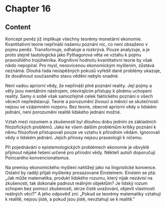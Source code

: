 # Chapter 16

## Content

<!-- Source: AUDIO_GENERATED-chapter_16a-OPTIMIZED.md -->

Koncept peněz již implikuje všechny teorémy monetární ekonomie. Kvantitativní teorie nepřináší našemu poznání nic, co není obsaženo v pojmu peněz. Transformuje, odhaluje a rozkrývá. Pouze analyzuje, a je proto stejně tautologická jako Pythagorova věta ve vztahu k pojmu pravoúhlého trojúhelníka. Kognitivní hodnotu kvantitativní teorie by však nikdo nepopíral. Pro mysl, neosvícenou ekonomickým myšlením, zůstává neznámá. Dlouhá řada neúspěšných pokusů vyřešit dané problémy ukazuje, že dosáhnout současného stavu vědění nebylo snadné.

Není vadou apriorní vědy, že nepřináší plné poznání reality. Její pojmy a věty jsou mentálním nástrojem, otevírajícím přístupy k plnému uchopení reality. Samy o sobě však samozřejmě celek faktického poznání o všech věcech nepředstavují. Teorie a porozumění živoucí a měnící se skutečnosti nejsou ve vzájemném rozporu. Bez teorie, obecné apriorní vědy o lidském jednání, není porozumění realitě lidského jednání možné.

Vztah mezi rozumem a zkušeností byl dlouhou dobu jedním ze základních filozofických problémů. Jako ke všem dalším problémům kritiky poznání k němu filozofové přistupovali pouze ve vztahu k přírodním vědám. Ignorovali vědy o lidském jednání. Jejich přínosy nejsou praxeologii k ničemu.

Při pojednávání o epistemologických problémech ekonomie je obvyklé přijmout nějaké řešení určené pro přírodní vědy. Někteří autoři doporučují Poincarého konvencionalismus.

<!-- Source: AUDIO_GENERATED-chapter_16b-OPTIMIZED.md -->

Na premisy ekonomického myšlení nahlížejí jako na lingvistické konvence. Ostatní by raději přijali myšlenky prosazované Einsteinem. Einstein se ptá: „Jak může matematika, produkt lidského rozumu, který nijak nezávisí na zkušenosti, tak dokonale padnout reálným objektům? Je lidský rozum schopen bez pomoci zkušenosti, skrze čisté uvažování, objevit vlastnosti reálných věcí?" A jeho odpověď zní: „Pokud se teorémy matematiky vztahují k realitě, nejsou jisté, a pokud jsou jisté, nevztahují se k realitě."

